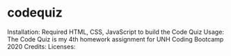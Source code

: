 # codequiz
Installation: Required HTML, CSS, JavaScript to build the Code Quiz
Usage:  The Code Quiz is my 4th homework assignment for UNH Coding Bootcamp 2020
Credits:
Licenses:

